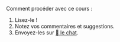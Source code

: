<div class="lojbo simple_blockquotes"></div>
<div class="print:hidden">
</div>
<p data-md-type="paragraph">Comment procéder avec ce cours :</p>
<ol data-md-type="list" data-md-list-type="ordered" data-md-list-tight="true">
<li data-md-type="list_item" data-md-list-type="ordered">Lisez-le !</li>
<li data-md-type="list_item" data-md-list-type="ordered">Notez vos commentaires et suggestions.</li>
<li data-md-type="list_item" data-md-list-type="ordered">Envoyez-les sur <a href="https://lojban.pw/en/articles/live_chat/" data-md-type="link">💬 le chat</a>.</li>
</ol>
<div data-md-type="block_html"></div>